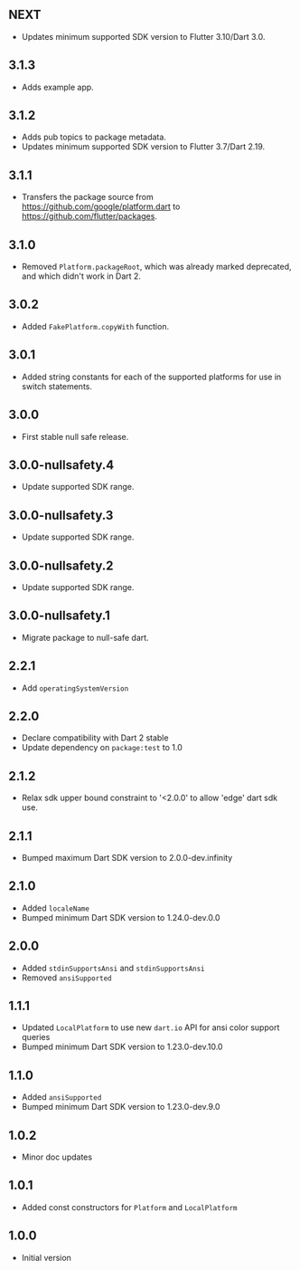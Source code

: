 ## NEXT

* Updates minimum supported SDK version to Flutter 3.10/Dart 3.0.

## 3.1.3

* Adds example app.

## 3.1.2

* Adds pub topics to package metadata.
* Updates minimum supported SDK version to Flutter 3.7/Dart 2.19.

## 3.1.1

* Transfers the package source from https://github.com/google/platform.dart to
  https://github.com/flutter/packages.

## 3.1.0

* Removed `Platform.packageRoot`, which was already marked deprecated, and which
  didn't work in Dart 2.

## 3.0.2

* Added `FakePlatform.copyWith` function.

## 3.0.1

* Added string constants for each of the supported platforms for use in switch
  statements.

## 3.0.0

* First stable null safe release.

## 3.0.0-nullsafety.4

* Update supported SDK range.

## 3.0.0-nullsafety.3

* Update supported SDK range.

## 3.0.0-nullsafety.2

* Update supported SDK range.

## 3.0.0-nullsafety.1

* Migrate package to null-safe dart.

## 2.2.1

* Add `operatingSystemVersion`

## 2.2.0

* Declare compatibility with Dart 2 stable
* Update dependency on `package:test` to 1.0

## 2.1.2

* Relax sdk upper bound constraint to  '<2.0.0' to allow 'edge' dart sdk use.

## 2.1.1

* Bumped maximum Dart SDK version to 2.0.0-dev.infinity

## 2.1.0

* Added `localeName`
* Bumped minimum Dart SDK version to 1.24.0-dev.0.0

## 2.0.0

* Added `stdinSupportsAnsi` and `stdinSupportsAnsi`
* Removed `ansiSupported`

## 1.1.1

* Updated `LocalPlatform` to use new `dart.io` API for ansi color support queries
* Bumped minimum Dart SDK version to 1.23.0-dev.10.0

## 1.1.0

* Added `ansiSupported`
* Bumped minimum Dart SDK version to 1.23.0-dev.9.0

## 1.0.2

* Minor doc updates

## 1.0.1

* Added const constructors for `Platform` and `LocalPlatform`

## 1.0.0

* Initial version
